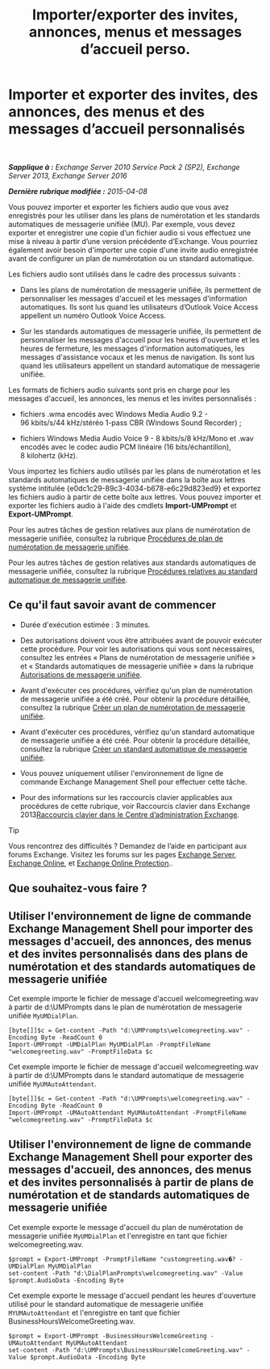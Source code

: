 ﻿---
title: 'Importer/exporter des invites, annonces, menus et messages d’accueil perso.'
TOCTitle: Importer et exporter des invites, des annonces, des menus et des messages d’accueil personnalisés
ms:assetid: e82da5d5-625f-4d8b-8d31-ac45513aacfd
ms:mtpsurl: https://technet.microsoft.com/fr-fr/library/Ee681667(v=EXCHG.150)
ms:contentKeyID: 54652782
ms.date: 05/23/2018
mtps_version: v=EXCHG.150
ms.translationtype: MT
---

# Importer et exporter des invites, des annonces, des menus et des messages d’accueil personnalisés

 

_**Sapplique à :** Exchange Server 2010 Service Pack 2 (SP2), Exchange Server 2013, Exchange Server 2016_

_**Dernière rubrique modifiée :** 2015-04-08_

Vous pouvez importer et exporter les fichiers audio que vous avez enregistrés pour les utiliser dans les plans de numérotation et les standards automatiques de messagerie unifiée (MU). Par exemple, vous devez exporter et enregistrer une copie d’un fichier audio si vous effectuez une mise à niveau à partir d’une version précédente d’Exchange. Vous pourriez également avoir besoin d'importer une copie d'une invite audio enregistrée avant de configurer un plan de numérotation ou un standard automatique.

Les fichiers audio sont utilisés dans le cadre des processus suivants :

  - Dans les plans de numérotation de messagerie unifiée, ils permettent de personnaliser les messages d'accueil et les messages d'information automatiques. Ils sont lus quand les utilisateurs d’Outlook Voice Access appellent un numéro Outlook Voice Access.

  - Sur les standards automatiques de messagerie unifiée, ils permettent de personnaliser les messages d'accueil pour les heures d'ouverture et les heures de fermeture, les messages d'information automatiques, les messages d'assistance vocaux et les menus de navigation. Ils sont lus quand les utilisateurs appellent un standard automatique de messagerie unifiée.

Les formats de fichiers audio suivants sont pris en charge pour les messages d'accueil, les annonces, les menus et les invites personnalisés :

  - fichiers .wma encodés avec Windows Media Audio 9.2 - 96 kbits/s/44 kHz/stéréo 1-pass CBR (Windows Sound Recorder) ;

  - fichiers Windows Media Audio Voice 9 - 8 kbits/s/8 kHz/Mono et .wav encodés avec le codec audio PCM linéaire (16 bits/échantillon), 8 kilohertz (kHz).

Vous importez les fichiers audio utilisés par les plans de numérotation et les standards automatiques de messagerie unifiée dans la boîte aux lettres système intitulée {e0dc1c29-89c3-4034-b678-e6c29d823ed9} et exportez les fichiers audio à partir de cette boîte aux lettres. Vous pouvez importer et exporter les fichiers audio à l'aide des cmdlets **Import-UMPrompt** et **Export-UMPrompt**.

Pour les autres tâches de gestion relatives aux plans de numérotation de messagerie unifiée, consultez la rubrique [Procédures de plan de numérotation de messagerie unifiée](um-dial-plan-procedures-exchange-2013-help.md).

Pour les autres tâches de gestion relatives aux standards automatiques de messagerie unifiée, consultez la rubrique [Procédures relatives au standard automatique de messagerie unifiée](um-auto-attendant-procedures-exchange-2013-help.md).

## Ce qu'il faut savoir avant de commencer

  - Durée d'exécution estimée : 3 minutes.

  - Des autorisations doivent vous être attribuées avant de pouvoir exécuter cette procédure. Pour voir les autorisations qui vous sont nécessaires, consultez les entrées « Plans de numérotation de messagerie unifiée » et « Standards automatiques de messagerie unifiée » dans la rubrique [Autorisations de messagerie unifiée](unified-messaging-permissions-exchange-2013-help.md).

  - Avant d'exécuter ces procédures, vérifiez qu'un plan de numérotation de messagerie unifiée a été créé. Pour obtenir la procédure détaillée, consultez la rubrique [Créer un plan de numérotation de messagerie unifiée](create-a-um-dial-plan-exchange-2013-help.md).

  - Avant d'exécuter ces procédures, vérifiez qu'un standard automatique de messagerie unifiée a été créé. Pour obtenir la procédure détaillée, consultez la rubrique [Créer un standard automatique de messagerie unifiée](create-a-um-auto-attendant-exchange-2013-help.md).

  - Vous pouvez uniquement utiliser l'environnement de ligne de commande Exchange Management Shell pour effectuer cette tâche.

  - Pour des informations sur les raccourcis clavier applicables aux procédures de cette rubrique, voir Raccourcis clavier dans Exchange 2013[Raccourcis clavier dans le Centre d’administration Exchange](keyboard-shortcuts-in-the-exchange-admin-center-exchange-online-protection-help.md).

> [!TIP]
> Vous rencontrez des difficultés ? Demandez de l’aide en participant aux forums Exchange. Visitez les forums sur les pages <a href="https://go.microsoft.com/fwlink/p/?linkid=60612">Exchange Server</a>, <a href="https://go.microsoft.com/fwlink/p/?linkid=267542">Exchange Online</a>, et <a href="https://go.microsoft.com/fwlink/p/?linkid=285351">Exchange Online Protection</a>..


## Que souhaitez-vous faire ?

## Utiliser l'environnement de ligne de commande Exchange Management Shell pour importer des messages d'accueil, des annonces, des menus et des invites personnalisés dans des plans de numérotation et des standards automatiques de messagerie unifiée

Cet exemple importe le fichier de message d'accueil welcomegreeting.wav à partir de d:\\UMPrompts dans le plan de numérotation de messagerie unifiée `MyUMDialPlan`.

    [byte[]]$c = Get-content -Path "d:\UMPrompts\welcomegreeting.wav" -Encoding Byte -ReadCount 0
    Import-UMPrompt -UMDialPlan MyUMDialPlan -PromptFileName "welcomegreeting.wav" -PromptFileData $c

Cet exemple importe le fichier de message d'accueil welcomegreeting.wav à partir de d:\\UMPrompts dans le standard automatique de messagerie unifiée `MyUMAutoAttendant`.

    [byte[]]$c = Get-content -Path "d:\UMPrompts\welcomegreeting.wav" -Encoding Byte -ReadCount 0
    Import-UMPrompt -UMAutoAttendant MyUMAutoAttendant -PromptFileName "welcomegreeting.wav" -PromptFileData $c

## Utiliser l'environnement de ligne de commande Exchange Management Shell pour exporter des messages d'accueil, des annonces, des menus et des invites personnalisés à partir de plans de numérotation et de standards automatiques de messagerie unifiée

Cet exemple exporte le message d'accueil du plan de numérotation de messagerie unifiée `MyUMDialPlan` et l'enregistre en tant que fichier welcomegreeting.wav.

    $prompt = Export-UMPrompt -PromptFileName "customgreeting.wav�? -UMDialPlan MyUMDialPlan
    set-content -Path "d:\DialPlanPrompts\welcomegreeting.wav" -Value $prompt.AudioData -Encoding Byte

Cet exemple exporte le message d'accueil pendant les heures d'ouverture utilisé pour le standard automatique de messagerie unifiée `MYUMAutoAttendant` et l'enregistre en tant que fichier BusinessHoursWelcomeGreeting.wav.

    $prompt = Export-UMPrompt -BusinessHoursWelcomeGreeting -UMAutoAttendant MyUMAutoAttendant
    set-content -Path "d:\UMPrompts\BusinessHoursWelcomeGreeting.wav" -Value $prompt.AudioData -Encoding Byte

